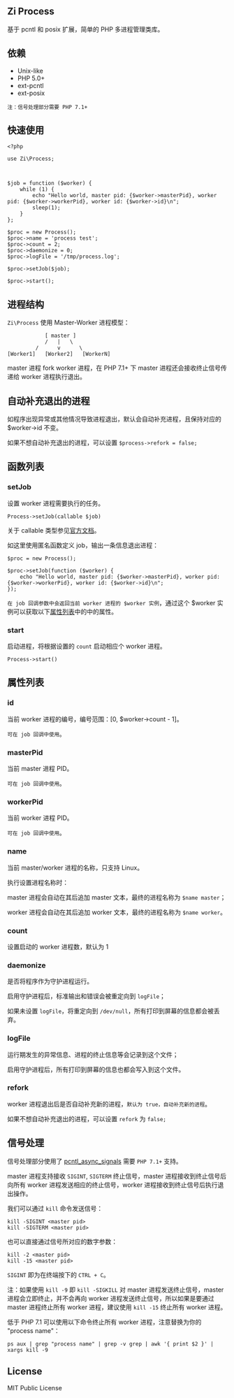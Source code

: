 Zi Process
------------

基于 pcntl 和 posix 扩展，简单的 PHP 多进程管理类库。

## 依赖

- Unix-like
- PHP 5.0+
- ext-pcntl
- ext-posix

`注：信号处理部分需要 PHP 7.1+`



## 快速使用

    <?php

    use Zi\Process;



    $job = function ($worker) {
        while (1) {
            echo "Hello world, master pid: {$worker->masterPid}, worker pid: {$worker->workerPid}, worker id: {$worker->id}\n";
            sleep(1);
        }
    };

    $proc = new Process();
    $proc->name = 'process test';
    $proc->count = 2;
    $proc->daemonize = 0;
    $proc->logFile = '/tmp/process.log';

    $proc->setJob($job);

    $proc->start();


## 进程结构

`Zi\Process` 使用 Master-Worker 进程模型：

                [ master ]
                /   |   \
             /      v      \
    [Worker1]   [Worker2]   [WorkerN]

master 进程 fork worker 进程，在 PHP 7.1+ 下 master 进程还会接收终止信号传递给 worker 进程执行退出。

## 自动补充退出的进程

如程序出现异常或其他情况导致进程退出，默认会自动补充进程，且保持对应的 $worker->id 不变。

如果不想自动补充退出的进程，可以设置 `$process->refork = false;`


## 函数列表

### setJob

设置 worker 进程需要执行的任务。

    Process->setJob(callable $job)

关于 callable 类型参见[官方文档]。

如这里使用匿名函数定义 job，输出一条信息退出进程：

    $proc = new Process();

    $proc->setJob(function ($worker) {
        echo "Hello world, master pid: {$worker->masterPid}, worker pid: {$worker->workerPid}, worker id: {$worker->id}\n";
    });

`在 job 回调参数中会返回当前 worker 进程的 $worker 实例`，通过这个 $worker 实例可以获取以下[属性列表]中的中的属性。

### start

启动进程，将根据设置的 `count` 启动相应个 worker 进程。

    Process->start()


## 属性列表

### id

当前 worker 进程的编号，编号范围：[0, $worker->count - 1]。

`可在 job 回调中使用`。

### masterPid

当前 master 进程 PID。

`可在 job 回调中使用`。

### workerPid

当前 worker 进程 PID。

`可在 job 回调中使用`。

### name

当前 master/worker 进程的名称，只支持 Linux。

执行设置进程名称时：

master 进程会自动在其后追加 master 文本，最终的进程名称为 `$name master`；

worker 进程会自动在其后追加 worker 文本，最终的进程名称为 `$name worker`。

### count

设置启动的 worker 进程数，默认为 1

### daemonize

是否将程序作为守护进程运行。

启用守护进程后，标准输出和错误会被重定向到 `logFile`；

如果未设置 `logFile`，将重定向到 `/dev/null`，所有打印到屏幕的信息都会被丢弃。

### logFile

运行期发生的异常信息、进程的终止信息等会记录到这个文件；

启用守护进程后，所有打印到屏幕的信息也都会写入到这个文件。

### refork

worker 进程退出后是否自动补充新的进程，`默认为 true，自动补充新的进程`。

如果不想自动补充退出的进程，可以设置 `refork` 为 `false;`


## 信号处理

信号处理部分使用了 [pcntl_async_signals] 需要 `PHP 7.1+` 支持。

master 进程支持接收 `SIGINT`, `SIGTERM` 终止信号，master 进程接收到终止信号后向所有 worker
进程发送相应的终止信号，worker 进程接收到终止信号后执行退出操作。

我们可以通过 `kill` 命令发送信号：

    kill -SIGINT <master pid>
    kill -SIGTERM <master pid>

也可以直接通过信号所对应的数字参数：

    kill -2 <master pid>
    kill -15 <master pid>

`SIGINT` 即为在终端按下的 `CTRL + C`。

注：如果使用 `kill -9` 即 `kill -SIGKILL` 对 master
进程发送终止信号，master 进程会立即终止，并不会再向 worker
进程发送终止信号，所以如果是要通过 master 进程终止所有 worker 进程，建议使用
`kill -15` 终止所有 worker 进程。


低于 PHP 7.1 可以使用以下命令终止所有 worker 进程，注意替换为你的 "process name"：

    ps aux | grep "process name" | grep -v grep | awk '{ print $2 }' | xargs kill -9


## License

MIT Public License


[pcntl_async_signals]: http://php.net/pcntl_async_signals
[官方文档]: http://php.net/callable
[属性列表]: #属性列表
